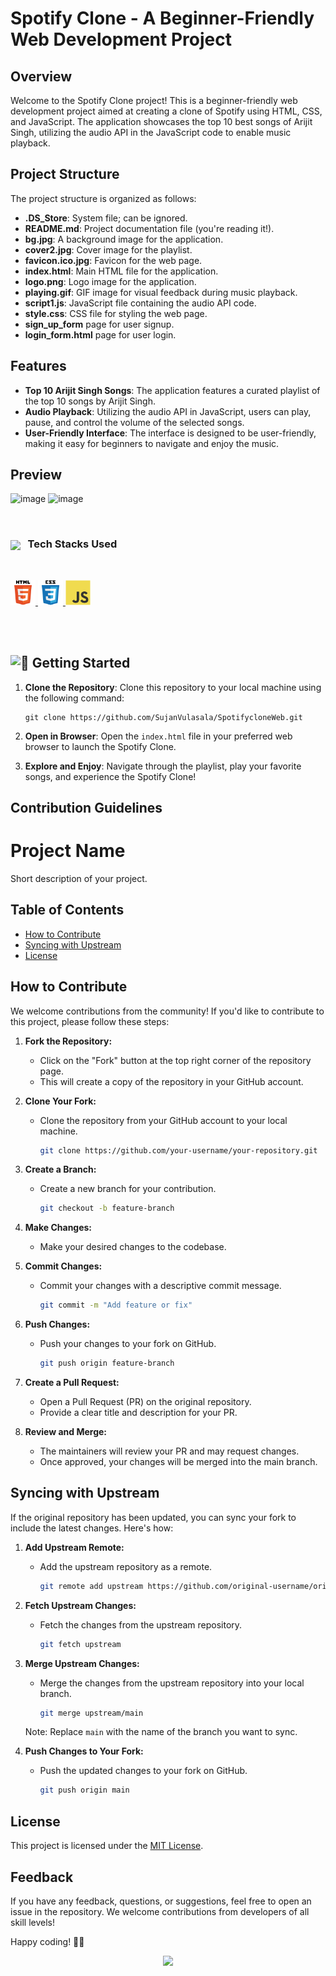 # Spotify Clone - A Beginner-Friendly Web Development Project

## Overview

Welcome to the Spotify Clone project! This is a beginner-friendly web development project aimed at creating a clone of Spotify using HTML, CSS, and JavaScript. The application showcases the top 10 best songs of Arijit Singh, utilizing the audio API in the JavaScript code to enable music playback.

## Project Structure

The project structure is organized as follows:

- **.DS_Store**: System file; can be ignored.
- **README.md**: Project documentation file (you're reading it!).
- **bg.jpg**: A background image for the application.
- **cover2.jpg**: Cover image for the playlist.
- **favicon.ico.jpg**: Favicon for the web page.
- **index.html**: Main HTML file for the application.
- **logo.png**: Logo image for the application.
- **playing.gif**: GIF image for visual feedback during music playback.
- **script1.js**: JavaScript file containing the audio API code.
- **style.css**: CSS file for styling the web page.
- **sign_up_form** page for user signup.
- **login_form.html** page for user login.

## Features

- **Top 10 Arijit Singh Songs**: The application features a curated playlist of the top 10 songs by Arijit Singh.
- **Audio Playback**: Utilizing the audio API in JavaScript, users can play, pause, and control the volume of the selected songs.
- **User-Friendly Interface**: The interface is designed to be user-friendly, making it easy for beginners to navigate and enjoy the music.

## Preview
![image](https://github.com/abhraneel2004/Say_Music/assets/115551450/e3142f80-342d-4000-a571-acf1df927d3f)
![image](https://github.com/abhraneel2004/Say_Music/assets/115551450/f5f8e892-b06b-47de-957a-17235316d431)



<br>
<h3 align="left"><img src="https://emojis.slackmojis.com/emojis/images/1471045839/793/computerrage.gif?1471045839" align="center"
                width="28" /> &nbsp; Tech Stacks Used</h3>
                <br>
<p align="left"> 

<a href="https://www.w3.org/html/" target="_blank" rel="noreferrer"> <img src="https://raw.githubusercontent.com/devicons/devicon/master/icons/html5/html5-original-wordmark.svg" alt="html5" width="40" height="40"/> </a> 
<a href="https://www.w3schools.com/css/" target="_blank" rel="noreferrer"> <img src="https://raw.githubusercontent.com/devicons/devicon/master/icons/css3/css3-original-wordmark.svg" alt="css3" width="40" height="40"/> </a> 
<a href="https://developer.mozilla.org/en-US/docs/Web/JavaScript" target="_blank" rel="noreferrer"> <img src="https://raw.githubusercontent.com/devicons/devicon/master/icons/javascript/javascript-original.svg" alt="javascript" width="40" height="40"/> </a> 
</p>
<br><br>

<h2><picture>
  <source srcset="https://fonts.gstatic.com/s/e/notoemoji/latest/1f331/512.webp" type="image/webp">
  <img src="https://fonts.gstatic.com/s/e/notoemoji/latest/1f331/512.gif" alt="🌱" width="32" height="32">
</picture> Getting Started</h2>

1. **Clone the Repository**: Clone this repository to your local machine using the following command:

   ```
   git clone https://github.com/SujanVulasala/SpotifycloneWeb.git
   ```
2. **Open in Browser**: Open the `index.html` file in your preferred web browser to launch the Spotify Clone.
3. **Explore and Enjoy**: Navigate through the playlist, play your favorite songs, and experience the Spotify Clone!

## Contribution Guidelines
# Project Name

Short description of your project.

## Table of Contents

- [How to Contribute](#how-to-contribute)
- [Syncing with Upstream](#syncing-with-upstream)
- [License](#license)

## How to Contribute

We welcome contributions from the community! If you'd like to contribute to this project, please follow these steps:

1. **Fork the Repository:**
   - Click on the "Fork" button at the top right corner of the repository page.
   - This will create a copy of the repository in your GitHub account.

2. **Clone Your Fork:**
   - Clone the repository from your GitHub account to your local machine.
     ```bash
     git clone https://github.com/your-username/your-repository.git
     ```

3. **Create a Branch:**
   - Create a new branch for your contribution.
     ```bash
     git checkout -b feature-branch
     ```

4. **Make Changes:**
   - Make your desired changes to the codebase.

5. **Commit Changes:**
   - Commit your changes with a descriptive commit message.
     ```bash
     git commit -m "Add feature or fix"
     ```

6. **Push Changes:**
   - Push your changes to your fork on GitHub.
     ```bash
     git push origin feature-branch
     ```

7. **Create a Pull Request:**
   - Open a Pull Request (PR) on the original repository.
   - Provide a clear title and description for your PR.

8. **Review and Merge:**
   - The maintainers will review your PR and may request changes.
   - Once approved, your changes will be merged into the main branch.

## Syncing with Upstream

If the original repository has been updated, you can sync your fork to include the latest changes. Here's how:

1. **Add Upstream Remote:**
   - Add the upstream repository as a remote.
     ```bash
     git remote add upstream https://github.com/original-username/original-repository.git
     ```

2. **Fetch Upstream Changes:**
   - Fetch the changes from the upstream repository.
     ```bash
     git fetch upstream
     ```

3. **Merge Upstream Changes:**
   - Merge the changes from the upstream repository into your local branch.
     ```bash
     git merge upstream/main
     ```

   Note: Replace `main` with the name of the branch you want to sync.

4. **Push Changes to Your Fork:**
   - Push the updated changes to your fork on GitHub.
     ```bash
     git push origin main
     ```

## License

This project is licensed under the [MIT License](LICENSE).

## Feedback

If you have any feedback, questions, or suggestions, feel free to open an issue in the repository. We welcome contributions from developers of all skill levels!

Happy coding! 🎵🚀


<center> <img src ="https://media.giphy.com/media/3ioNbrhoutyL6nm38j/giphy.gif" > </center>
